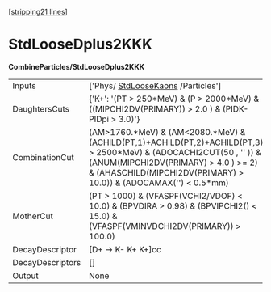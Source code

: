 [[stripping21 lines]](./stripping21-index)

# StdLooseDplus2KKK

**CombineParticles/StdLooseDplus2KKK**

|                  |                                                                                                                                                                                                                                         |
|------------------|-----------------------------------------------------------------------------------------------------------------------------------------------------------------------------------------------------------------------------------------|
| Inputs           | ['Phys/ [StdLooseKaons](./stripping21-stdloosekaons) /Particles']                                                                                                                                                                     |
| DaughtersCuts    | {'K+': '(PT \> 250\*MeV) & (P \> 2000\*MeV) &((MIPCHI2DV(PRIMARY)) \> 2.0 ) & (PIDK-PIDpi \> 3.0)'}                                                                                                                                     |
| CombinationCut   | (AM\>1760.\*MeV) & (AM\<2080.\*MeV) & (ACHILD(PT,1)+ACHILD(PT,2)+ACHILD(PT,3) \> 2500\*MeV) & (ADOCACHI2CUT(50 , '' )) & (ANUM(MIPCHI2DV(PRIMARY) \> 4.0 ) \>= 2) & (AHASCHILD(MIPCHI2DV(PRIMARY) \> 10.0)) & (ADOCAMAX('') \< 0.5\*mm) |
| MotherCut        | (PT \> 1000) & (VFASPF(VCHI2/VDOF) \< 10.0) & (BPVDIRA \> 0.98) & (BPVIPCHI2() \< 15.0) & (VFASPF(VMINVDCHI2DV(PRIMARY)) \> 100.0)                                                                                                      |
| DecayDescriptor  | [D+ -\> K- K+ K+]cc                                                                                                                                                                                                                   |
| DecayDescriptors | []                                                                                                                                                                                                                                    |
| Output           | None                                                                                                                                                                                                                                    |
